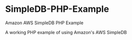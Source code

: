 SimpleDB-PHP-Example
====================

Amazon AWS SimpleDB PHP Example

A working PHP example of using Amazon's AWS SimpleDB

